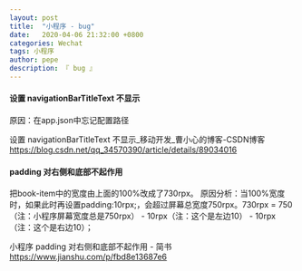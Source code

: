 ```yaml
---
layout: post
title:  "小程序 - bug"
date:   2020-04-06 21:32:00 +0800
categories: Wechat
tags: 小程序
author: pepe
description: 『 bug 』
---
```


#### 设置 navigationBarTitleText 不显示

原因：在app.json中忘记配置路径

设置 navigationBarTitleText 不显示_移动开发_曹小心的博客-CSDN博客
https://blog.csdn.net/qq_34570390/article/details/89034016

#### padding 对右侧和底部不起作用

把book-item中的宽度由上面的100%改成了730rpx。
原因分析：当100%宽度时，如果此时再设置padding:10rpx;，会超过屏幕总宽度750rpx。730rpx = 750（注：小程序屏幕宽度总是750rpx） - 10rpx（注：这个是左边10） - 10rpx（注：这个是右边10）；

小程序 padding 对右侧和底部不起作用 - 简书
https://www.jianshu.com/p/fbd8e13687e6



